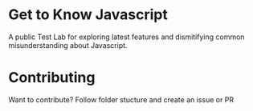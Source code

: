 # Get to Know Javascript

A public Test Lab for exploring latest features and dismitifying common misunderstanding about Javascript.

# Contributing

Want to contribute? Follow folder stucture and create an issue or PR 

